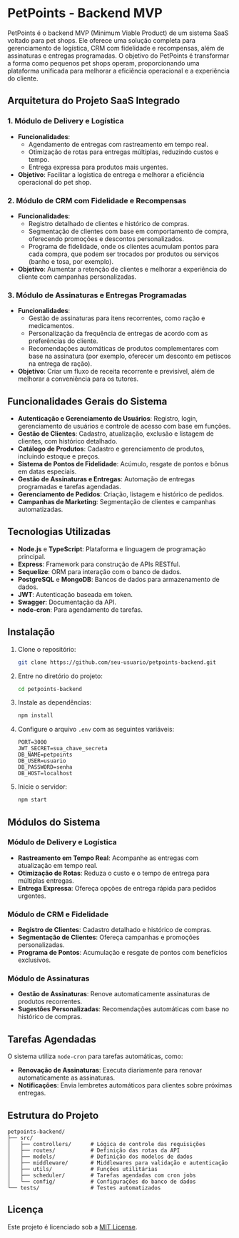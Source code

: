 # PetPoints - Backend MVP

PetPoints é o backend MVP (Minimum Viable Product) de um sistema SaaS voltado para pet shops. Ele oferece uma solução completa para gerenciamento de logística, CRM com fidelidade e recompensas, além de assinaturas e entregas programadas. O objetivo do PetPoints é transformar a forma como pequenos pet shops operam, proporcionando uma plataforma unificada para melhorar a eficiência operacional e a experiência do cliente.

## Arquitetura do Projeto SaaS Integrado

### 1. Módulo de Delivery e Logística
- **Funcionalidades**:
  - Agendamento de entregas com rastreamento em tempo real.
  - Otimização de rotas para entregas múltiplas, reduzindo custos e tempo.
  - Entrega expressa para produtos mais urgentes.
- **Objetivo**: Facilitar a logística de entrega e melhorar a eficiência operacional do pet shop.

### 2. Módulo de CRM com Fidelidade e Recompensas
- **Funcionalidades**:
  - Registro detalhado de clientes e histórico de compras.
  - Segmentação de clientes com base em comportamento de compra, oferecendo promoções e descontos personalizados.
  - Programa de fidelidade, onde os clientes acumulam pontos para cada compra, que podem ser trocados por produtos ou serviços (banho e tosa, por exemplo).
- **Objetivo**: Aumentar a retenção de clientes e melhorar a experiência do cliente com campanhas personalizadas.

### 3. Módulo de Assinaturas e Entregas Programadas
- **Funcionalidades**:
  - Gestão de assinaturas para itens recorrentes, como ração e medicamentos.
  - Personalização da frequência de entregas de acordo com as preferências do cliente.
  - Recomendações automáticas de produtos complementares com base na assinatura (por exemplo, oferecer um desconto em petiscos na entrega de ração).
- **Objetivo**: Criar um fluxo de receita recorrente e previsível, além de melhorar a conveniência para os tutores.

## Funcionalidades Gerais do Sistema

- **Autenticação e Gerenciamento de Usuários**: Registro, login, gerenciamento de usuários e controle de acesso com base em funções.
- **Gestão de Clientes**: Cadastro, atualização, exclusão e listagem de clientes, com histórico detalhado.
- **Catálogo de Produtos**: Cadastro e gerenciamento de produtos, incluindo estoque e preços.
- **Sistema de Pontos de Fidelidade**: Acúmulo, resgate de pontos e bônus em datas especiais.
- **Gestão de Assinaturas e Entregas**: Automação de entregas programadas e tarefas agendadas.
- **Gerenciamento de Pedidos**: Criação, listagem e histórico de pedidos.
- **Campanhas de Marketing**: Segmentação de clientes e campanhas automatizadas.

## Tecnologias Utilizadas

- **Node.js** e **TypeScript**: Plataforma e linguagem de programação principal.
- **Express**: Framework para construção de APIs RESTful.
- **Sequelize**: ORM para interação com o banco de dados.
- **PostgreSQL** e **MongoDB**: Bancos de dados para armazenamento de dados.
- **JWT**: Autenticação baseada em token.
- **Swagger**: Documentação da API.
- **node-cron**: Para agendamento de tarefas.

## Instalação

1. Clone o repositório:

   ```bash
   git clone https://github.com/seu-usuario/petpoints-backend.git
   ```

2. Entre no diretório do projeto:

   ```bash
   cd petpoints-backend
   ```

3. Instale as dependências:

   ```bash
   npm install
   ```

4. Configure o arquivo `.env` com as seguintes variáveis:

   ```
   PORT=3000
   JWT_SECRET=sua_chave_secreta
   DB_NAME=petpoints
   DB_USER=usuario
   DB_PASSWORD=senha
   DB_HOST=localhost
   ```

5. Inicie o servidor:

   ```bash
   npm start
   ```

## Módulos do Sistema

### Módulo de Delivery e Logística
- **Rastreamento em Tempo Real**: Acompanhe as entregas com atualização em tempo real.
- **Otimização de Rotas**: Reduza o custo e o tempo de entrega para múltiplas entregas.
- **Entrega Expressa**: Ofereça opções de entrega rápida para pedidos urgentes.

### Módulo de CRM e Fidelidade
- **Registro de Clientes**: Cadastro detalhado e histórico de compras.
- **Segmentação de Clientes**: Ofereça campanhas e promoções personalizadas.
- **Programa de Pontos**: Acumulação e resgate de pontos com benefícios exclusivos.

### Módulo de Assinaturas
- **Gestão de Assinaturas**: Renove automaticamente assinaturas de produtos recorrentes.
- **Sugestões Personalizadas**: Recomendações automáticas com base no histórico de compras.

## Tarefas Agendadas

O sistema utiliza `node-cron` para tarefas automáticas, como:
- **Renovação de Assinaturas**: Executa diariamente para renovar automaticamente as assinaturas.
- **Notificações**: Envia lembretes automáticos para clientes sobre próximas entregas.

## Estrutura do Projeto

```plaintext
petpoints-backend/
├── src/
│   ├── controllers/      # Lógica de controle das requisições
│   ├── routes/           # Definição das rotas da API
│   ├── models/           # Definição dos modelos de dados
│   ├── middleware/       # Middlewares para validação e autenticação
│   ├── utils/            # Funções utilitárias
│   ├── scheduler/        # Tarefas agendadas com cron jobs
│   └── config/           # Configurações do banco de dados
└── tests/                # Testes automatizados
```

## Licença

Este projeto é licenciado sob a [MIT License](LICENSE).
